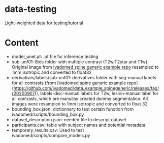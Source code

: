 # data-testing
Light-weighted data for testing/tutorial

# Content
* model\_unet.pt: .pt file for inference testing
* sub-unf01: Bids folder with multiple contrast (T2w,T2star and T1w). Original image from [ivadomed spine generic example repo](https://github.com/ivadomed/data_example_spinegeneric/releases/tag/r20200907) resampled to 1mm isotropic and converted to float32
* derivatives/labels/sub-unf01: derivatives folder with seg-manual labels for all contrasts (from [ivadomed spine generic example repo] (https://github.com/ivadomed/data_example_spinegeneric/releases/tag/r20200907)), labels-disc-manual labels for T2w, lesion-manual label for all contrasts, which are manullay created dummy segmentation. All images were resampled to 1mm isotropic and converted to float 32
* bounding\_box.json: dictionnary to test certain function from  ivadomed/scripts/bounding\_box.py
* dataset\_description.json: needed file to descript dataset
* participants.csv: table with subject names and potential metadata
* temporary\_results.csv: Used to test ivadomed/scripts/compare\_models.py
